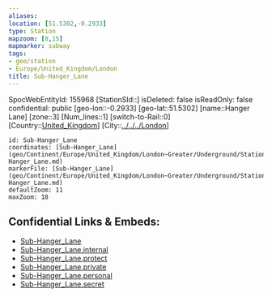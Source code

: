 ```yaml
---
aliases: 
location: [51.5302,-0.2933]
type: Station 
mapzoom: [8,15] 
mapmarker: subway 
tags:
- geo/station
- Europe/United_Kingdom/London
title: Sub-Hanger_Lane
---
```

SpocWebEntityId: 155968
[StationSId::]
isDeleted: false
isReadOnly: false
confidential: public
[geo-lon::-0.2933]
[geo-lat::51.5302]
[name::Hanger Lane]
[zone::3]
[Num_lines::1]
[switch-to-Rail::0]
[Country::[United_Kingdom](geo/Continent/Europe/United_Kingdom.md)]
[City::[../../../London](../../../London)]


```leaflet
id: Sub-Hanger_Lane
coordinates: [Sub-Hanger_Lane](geo/Continent/Europe/United_Kingdom/London~Greater/Underground/Station/Sub-Hanger_Lane.md)
markerFile: [Sub-Hanger_Lane](geo/Continent/Europe/United_Kingdom/London~Greater/Underground/Station/Sub-Hanger_Lane.md)
defaultZoom: 11 
maxZoom: 18
```


## Confidential Links & Embeds: 
- [Sub-Hanger_Lane](../../../../../../../../_public/geo/Continent/Europe/United_Kingdom/London~Greater/Underground/Station/Sub-Hanger_Lane.md) 
- [Sub-Hanger_Lane.internal](../../../../../../../../_internal/geo/Continent/Europe/United_Kingdom/London~Greater/Underground/Station/Sub-Hanger_Lane.internal.md) 
- [Sub-Hanger_Lane.protect](../../../../../../../../_protect/geo/Continent/Europe/United_Kingdom/London~Greater/Underground/Station/Sub-Hanger_Lane.protect.md) 
- [Sub-Hanger_Lane.private](../../../../../../../../_private/geo/Continent/Europe/United_Kingdom/London~Greater/Underground/Station/Sub-Hanger_Lane.private.md) 
- [Sub-Hanger_Lane.personal](../../../../../../../../_personal/geo/Continent/Europe/United_Kingdom/London~Greater/Underground/Station/Sub-Hanger_Lane.personal.md) 
- [Sub-Hanger_Lane.secret](../../../../../../../../_secret/geo/Continent/Europe/United_Kingdom/London~Greater/Underground/Station/Sub-Hanger_Lane.secret.md) 
